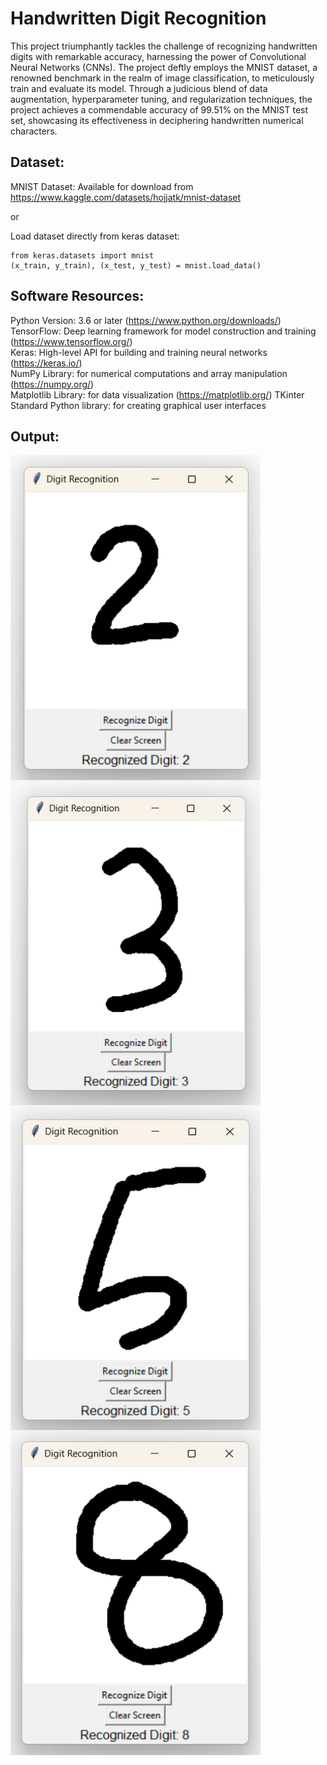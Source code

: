 # Handwritten Digit Recognition

This project triumphantly tackles the challenge of recognizing handwritten digits
with remarkable accuracy, harnessing the power of Convolutional Neural
Networks (CNNs). The project deftly employs the MNIST dataset, a renowned
benchmark in the realm of image classification, to meticulously train and evaluate
its model. Through a judicious blend of data augmentation, hyperparameter
tuning, and regularization techniques, the project achieves a commendable
accuracy of 99.51% on the MNIST test set, showcasing its effectiveness in
deciphering handwritten numerical characters. 


Dataset:
--------

MNIST Dataset: Available for download from
https://www.kaggle.com/datasets/hojjatk/mnist-dataset

or 

Load dataset directly from keras dataset:
```
from keras.datasets import mnist
(x_train, y_train), (x_test, y_test) = mnist.load_data()
```

Software Resources:
-------------------

Python Version: 3.6 or later (https://www.python.org/downloads/) <br/>
TensorFlow: Deep learning framework for model construction and training
(https://www.tensorflow.org/) <br/>
Keras: High-level API for building and training neural networks
(https://keras.io/) <br/>
NumPy Library: for numerical computations and array manipulation
(https://numpy.org/) <br/>
Matplotlib Library: for data visualization (https://matplotlib.org/)
TKinter Standard Python library: for creating graphical user interfaces

Output:
-------

<img align="left"   alt="output-1" height="520px" width="400px" src="Outputs/output-1.png">
<img align="center" alt="output-2" height="520px" width="400px" src="Outputs/output-2.png">
<br/>
<img align="left"   alt="output-3" height="520px" width="400px" src="Outputs/output-3.png">
<img align="center" alt="output-4" height="520px" width="400px" src="Outputs/output-4.png">